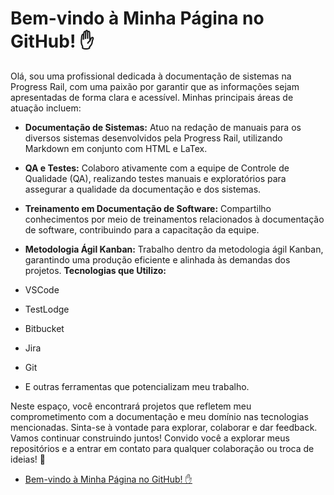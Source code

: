 # Bem-vindo à Minha Página no GitHub! ✋

Olá, sou uma profissional dedicada à documentação de sistemas na Progress Rail, com uma paixão por garantir que as informações sejam apresentadas de forma clara e acessível. Minhas principais áreas de atuação incluem:

- **Documentação de Sistemas:** Atuo na redação de manuais para os diversos sistemas desenvolvidos pela Progress Rail, utilizando Markdown em conjunto com HTML e LaTex.
  
- **QA e Testes:** Colaboro ativamente com a equipe de Controle de Qualidade (QA), realizando testes manuais e exploratórios para assegurar a qualidade da documentação e dos sistemas.
  
- **Treinamento em Documentação de Software:** Compartilho conhecimentos por meio de treinamentos relacionados à documentação de software, contribuindo para a capacitação da equipe.
  
- **Metodologia Ágil Kanban:** Trabalho dentro da metodologia ágil Kanban, garantindo uma produção eficiente e alinhada às demandas dos projetos.
**Tecnologias que Utilizo:**

- VSCode
- TestLodge
- Bitbucket
- Jira
- Git
- E outras ferramentas que potencializam meu trabalho.
  
Neste espaço, você encontrará projetos que refletem meu comprometimento com a documentação e meu domínio nas tecnologias mencionadas. Sinta-se à vontade para explorar, colaborar e dar feedback. Vamos continuar construindo juntos! 
Convido você a explorar meus repositórios e a entrar em contato para qualquer colaboração ou troca de ideias! 🚀

- [Bem-vindo à Minha Página no GitHub! ✋](#bem-vindo-à-minha-página-no-github-)


